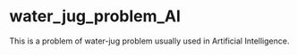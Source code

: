 # water_jug_problem_AI
This is a problem of water-jug problem usually used in Artificial Intelligence.

